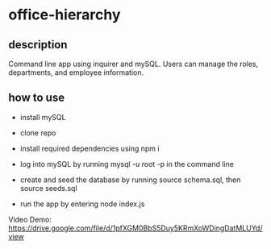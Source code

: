 # office-hierarchy

## description
Command line app using inquirer and mySQL. Users can manage the roles, departments, and employee information.

## how to use
- install mySQL
- clone repo
- install required dependencies using npm i

- log into mySQL by running mysql -u root -p in the command line
- create and seed the database by running source schema.sql, then source seeds.sql
- run the app by entering node index.js

Video Demo: https://drive.google.com/file/d/1pfXGM0BbS5Duy5KRmXoWDingDatMLUYd/view 
